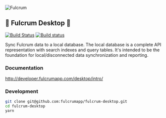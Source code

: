 ![Fulcrum](https://d2ppvlu71ri8gs.cloudfront.net/items/322R2o0M300C043H1Y0u/fulcrum-desktop.png)

## :construction: Fulcrum Desktop :construction:

[![Build Status](https://travis-ci.org/fulcrumapp/fulcrum-desktop.svg?branch=master)](https://travis-ci.org/fulcrumapp/fulcrum-desktop)
[![Build status](https://ci.appveyor.com/api/projects/status/ii22qlgf1eomi9hm?svg=true)](https://ci.appveyor.com/project/Fulcrum/fulcrum-desktop)


Sync Fulcrum data to a local database. The local database is a complete API representation with search indexes and
query tables. It's intended to be the foundation for local/disconnected data synchronization and reporting.

### Documentation

http://developer.fulcrumapp.com/desktop/intro/

### Development

```sh
git clone git@github.com:fulcrumapp/fulcrum-desktop.git
cd fulcrum-desktop
yarn
```

